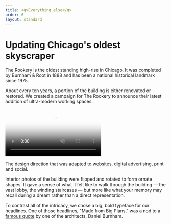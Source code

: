```yaml
---
title: <q>Everything else</q>
order: 6
layout: standard
---
```

<div class="page">
  <div class="type-column revealblock">
    <h1>Updating Chicago's oldest skyscraper</h1>
    <p>The Rookery is the oldest standing high-rise in Chicago. It was completed by Burnham & Root in 1888 and has been a national historical landmark since 1975.</p>
    <p>About every ten years, a portion of the building is either renovated or restored. We created a campaign for The Rookery to announce their latest addition of ultra-modern working spaces.</p>
  </div>
  <div class="video-column-600 revealblock">
    <video autoplay loop muted playsinline poster="https://res.cloudinary.com/benludwig/image/upload/f_auto,q_auto:best/v1564074205/rookery-1_txuf78.png">
      <source src="https://res.cloudinary.com/benludwig/video/upload/vc_auto/v1564001833/rookery-video-1_x7fj2c.mp4" type="video/mp4">
      <source src="https://res.cloudinary.com/benludwig/video/upload/vc_auto/v1564001833/rookery-video-1_x7fj2c.webm" type="video/webm">
      Your browser does not support the video tag.
    </video>
    <p class="caption">The design direction that was adapted to websites, digital advertising, print and social.</p>
  </div>

  <div class="type-column revealblock">
    <p>Interior photos of the building were flipped and rotated to form ornate shapes. It gave a sense of what it felt like to walk through the building &#8212; the vast lobby, the winding staircases &#8212; but more like what your memory may recall during a dream rather than a direct representation.</p>
    <p>To contrast all of the intricacy, we chose a big, bold typeface for our headlines. One of those headlines, "Made from Big Plans," was a nod to a <a href="https://en.wikiquote.org/wiki/Daniel_Burnham" target="_blank">famous quote</a> by one of the architects, Daniel Burnham.</p>
  </div>

</div>
